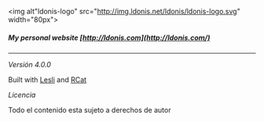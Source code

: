 <img alt"ldonis-logo" src="http://img.ldonis.net/ldonis/ldonis-logo.svg" width="80px">

##### My personal website [http://ldonis.com](http://ldonis.com/)
---
_Versión 4.0.0_

Built with [Lesli](http://lesli.ldonis.com/) and [RCat](http://responsivecat.com/)

*Licencia*

Todo el contenido esta sujeto a derechos de autor
